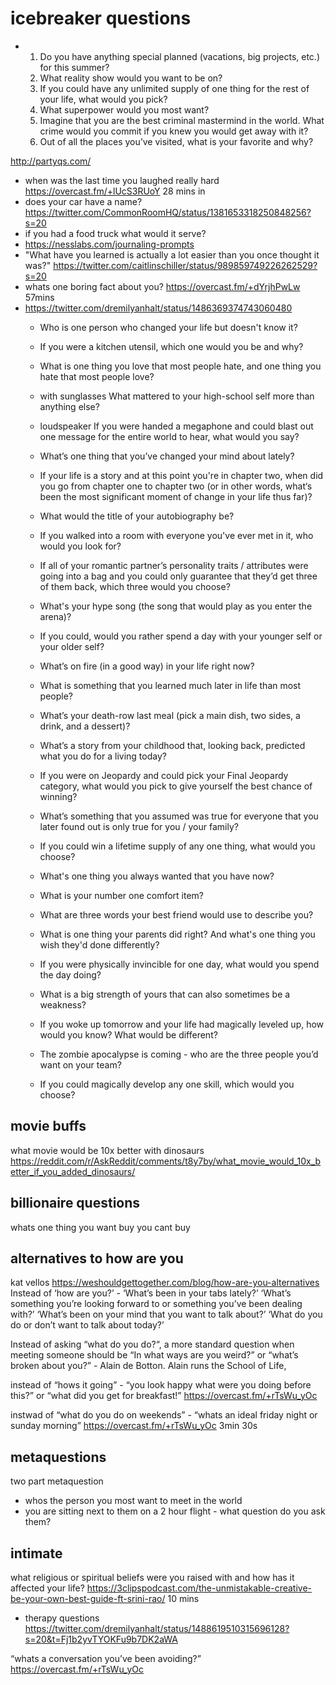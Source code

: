 # icebreaker questions

-   1.  Do you have anything special planned (vacations, big projects, etc.) for this summer?
    2.  What reality show would you want to be on?
    3.  If you could have any unlimited supply of one thing for the rest of your life, what would you pick?
    4.  What superpower would you most want?
    5.  Imagine that you are the best criminal mastermind in the world. What crime would you commit if you knew you would get away with it?
    6.  Out of all the places you’ve visited, what is your favorite and why?

http://partyqs.com/

 - when was the last time you laughed really hard https://overcast.fm/+lUcS3RUoY 28 mins in
 - does your car have a name? https://twitter.com/CommonRoomHQ/status/1381653318250848256?s=20
 - if you had a food truck what would it serve?
 - https://nesslabs.com/journaling-prompts
 - "What have you learned is actually a lot easier than you once thought it was?" https://twitter.com/caitlinschiller/status/989859749226262529?s=20
 - whats one boring fact about you? https://overcast.fm/+dYrjhPwLw 57mins
 - https://twitter.com/dremilyanhalt/status/1486369374743060480
	- Who is one person who changed your life but doesn't know it?
	
	- If you were a kitchen utensil, which one would you be and why?
	
	- What is one thing you love that most people hate, and one thing you hate that most people love?
	
	- with sunglasses What mattered to your high-school self more than anything else?
	
	- loudspeaker If you were handed a megaphone and could blast out one message for the entire world to hear, what would you say?
	
	- What’s one thing that you’ve changed your mind about lately?
	
	- If your life is a story and at this point you're in chapter two, when did you go from chapter one to chapter two (or in other words, what‘s been the most significant moment of change in your life thus far)?
	
	- What would the title of your autobiography be?
	
	- If you walked into a room with everyone you've ever met in it, who would you look for?
	
	- If all of your romantic partner’s personality traits / attributes were going into a bag and you could only guarantee that they’d get three of them back, which three would you choose?
	
	- What's your hype song (the song that would play as you enter the arena)?
	
	- If you could, would you rather spend a day with your younger self or your older self?
	
	- What’s on fire (in a good way) in your life right now?
	
	- What is something that you learned much later in life than most people?
	
	- What’s your death-row last meal (pick a main dish, two sides, a drink, and a dessert)?
	
	- What’s a story from your childhood that, looking back, predicted what you do for a living today?
	
	- If you were on Jeopardy and could pick your Final Jeopardy category, what would you pick to give yourself the best chance of winning?
	
	- What’s something that you assumed was true for everyone that you later found out is only true for you / your family?
	
	- If you could win a lifetime supply of any one thing, what would you choose?
	
	- What's one thing you always wanted that you have now?
	
	- What is your number one comfort item?
	
	- What are three words your best friend would use to describe you?
	
	- What is one thing your parents did right? And what's one thing you wish they'd done differently?
	
	- If you were physically invincible for one day, what would you spend the day doing?
	
	- What is a big strength of yours that can also sometimes be a weakness?
	
	- If you woke up tomorrow and your life had magically leveled up, how would you know? What would be different?
	
	- The zombie apocalypse is coming - who are the three people you’d want on your team?
	
	- If you could magically develop any one skill, which would you choose?

## movie buffs

what movie would be 10x better with dinosaurs https://reddit.com/r/AskReddit/comments/t8y7by/what_movie_would_10x_better_if_you_added_dinosaurs/

## billionaire questions 

whats one thing you want buy you cant buy

## alternatives to how are you

kat vellos https://weshouldgettogether.com/blog/how-are-you-alternatives
Instead of ‘how are you?’ - ‘What’s been in your tabs lately?’ ‘What’s something you’re looking forward to or something you’ve been dealing with?’ ‘What’s been on your mind that you want to talk about?’ ‘What do you do or don’t want to talk about today?’

Instead of asking “what do you do?“, a more standard question when meeting someone should be “In what ways are you weird?” or “what’s broken about you?” - Alain de Botton. Alain runs the School of Life, 

instead of “hows it going” - “you look happy what were you doing before this?” or “what did you get for breakfast!” https://overcast.fm/+rTsWu_yOc

instwad of “what do you do on weekends” - “whats an ideal friday night or sunday morning” https://overcast.fm/+rTsWu_yOc 3min 30s

## metaquestions

two part metaquestion
- whos the person you most want to meet in the world
- you are sitting next to them on a 2 hour flight - what question do you ask them?

## intimate

what religious or spiritual beliefs were you raised with and how has it affected your life? https://3clipspodcast.com/the-unmistakable-creative-be-your-own-best-guide-ft-srini-rao/ 10 mins 
- therapy questions https://twitter.com/dremilyanhalt/status/1488619510315696128?s=20&t=Fj1b2yvTYOKFu9b7DK2aWA

“whats a conversation you’ve been avoiding?”
https://overcast.fm/+rTsWu_yOc